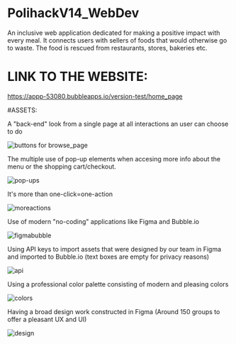 # PolihackV14_WebDev
An inclusive web application dedicated for making a positive impact with every meal. It connects users with sellers of foods that would otherwise go to waste. The food is rescued from restaurants, stores, bakeries etc.

# LINK TO THE WEBSITE:
https://appp-53080.bubbleapps.io/version-test/home_page

#ASSETS:

A "back-end" look from a single page at all interactions an user can choose to do 

![buttons for browse_page](https://i.imgur.com/3zOx3c1.png)

The multiple use of pop-up elements when accesing more info about the menu or the shopping cart/checkout.

![pop-ups](https://i.imgur.com/ujU8fVv.png)

It's more than one-click=one-action

![moreactions](https://i.imgur.com/cijqr5S.png)

Use of modern "no-coding" applications like Figma and Bubble.io

![figmabubble](https://bubble.io/blog/content/images/size/w600/2023/07/bubble-figma-integration.png)

Using API keys to import assets that were designed by our team in Figma and imported to Bubble.io
(text boxes are empty for privacy reasons)

![api](https://i.imgur.com/LnE8ghj.png)

Using a professional color palette consisting of modern and pleasing colors

![colors](https://i.imgur.com/CSyVzET.png)

Having a broad design work constructed in Figma (Around 150 groups to offer a pleasant UX and UI)

![design](https://i.imgur.com/FQyPTaa.jpeg)
